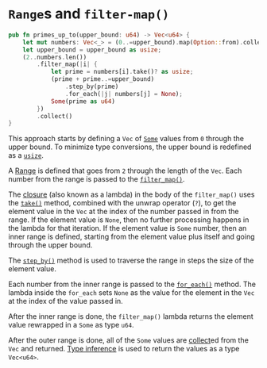 # `Range`s and `filter-map()`

```rust
pub fn primes_up_to(upper_bound: u64) -> Vec<u64> {
    let mut numbers: Vec<_> = (0..=upper_bound).map(Option::from).collect();
    let upper_bound = upper_bound as usize;
    (2..numbers.len())
        .filter_map(|i| {
            let prime = numbers[i].take()? as usize;
            (prime + prime..=upper_bound)
                .step_by(prime)
                .for_each(|j| numbers[j] = None);
            Some(prime as u64)
        })
        .collect()
}
```

This approach starts by defining a `Vec` of [`Some`][some] values from `0` through the upper bound.
To minimize type conversions, the upper bound is redefined as a [`usize`][usize].

A [Range][range] is defined that goes from `2` through the length of the `Vec`.
Each number from the range is passed to the [`filter_map()`][filtermap].

The [closure][closure] (also known as a lambda) in the body of the `filter_map()` uses the [`take()`][take] method, combined with the
unwrap operator (`?`), to get the element value in the `Vec` at the index of the number passed in from the range.
If the element value is `None`, then no further processing happens in the lambda for that iteration.
If the element value is `Some` number, then an inner range is defined, starting from the element value plus itself and going through the upper bound.

The [`step_by()`][stepby] method is used to traverse the range in steps the size of the element value.

Each number from the inner range is passed to the [`for_each()`][foreach] method.
The lambda inside the `for_each` sets `None` as the value for the element in the `Vec` at the index of the value passed in.

After the inner range is done, the `filter_map()` lambda returns the element value rewrapped in a `Some` as type `u64`.

After the outer range is done, all of the `Some` values are [collect][collect]ed from the `Vec` and returned.
[Type inference][type-inference] is used to return the values as a type `Vec<u64>`.

[some]: https://doc.rust-lang.org/std/option/enum.Option.html#variant.Some
[none]: https://doc.rust-lang.org/std/option/enum.Option.html#variant.None
[usize]: https://doc.rust-lang.org/std/primitive.usize.html
[range]: https://doc.rust-lang.org/reference/expressions/range-expr.html
[filtermap]: https://doc.rust-lang.org/core/iter/trait.Iterator.html#method.filter_map
[closure]: https://doc.rust-lang.org/rust-by-example/fn/closures.html
[take]: https://doc.rust-lang.org/core/option/enum.Option.html#method.take
[stepby]: https://doc.rust-lang.org/core/iter/trait.Iterator.html#method.step_by
[foreach]: https://doc.rust-lang.org/core/iter/trait.Iterator.html#method.for_each
[type-inference]: https://doc.rust-lang.org/rust-by-example/types/inference.html
[collect]: https://doc.rust-lang.org/core/iter/trait.Iterator.html#method.collect
